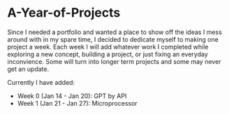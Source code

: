 # A-Year-of-Projects

Since I needed a portfolio and wanted a place to show off the ideas I mess around with in my spare time, I decided to dedicate myself to making one project a week. Each week I will add whatever work I completed while exploring a new concept, building a project, or just fixing an everyday inconvience. Some will turn into longer term projects and some may never get an update.

Currently I have added:
- Week 0 (Jan 14 - Jan 20): GPT by API
- Week 1 (Jan 21 - Jan 27): Microprocessor